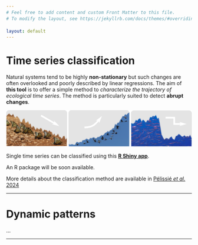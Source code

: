 ```yaml
---
# Feel free to add content and custom Front Matter to this file.
# To modify the layout, see https://jekyllrb.com/docs/themes/#overriding-theme-defaults

layout: default
---
```


# Time series classification

Natural systems tend to be highly **non-stationary** but such changes are often overlooked and poorly described by linear regressions. The aim of **this tool** is to offer a simple method to *characterize the trajectory of ecological time series*. The method is particularly suited to detect **abrupt changes**.

![traj images](/docs/assets/traj_images.png)

Single time series can be classified using this [**R Shiny app**](https://matpelissie.shinyapps.io/trajshift_app/).

An R package will be soon available.

More details about the classification method are available in [Pélissié _et al._ 2024](https://doi.org/10.1016/j.biocon.2023.110429)



* * *


# Dynamic patterns

...


* * *
